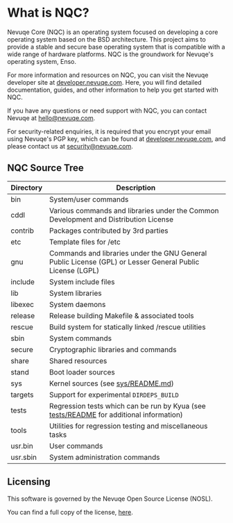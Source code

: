 What is NQC?
============

Nevuqe Core (NQC) is an operating system focused on developing a core operating system based on the BSD architecture. 
This project aims to provide a stable and secure base operating system that is compatible with a wide range of hardware platforms.
NQC is the groundwork for Nevuqe's operating system, Enso. 

For more information and resources on NQC, you can visit the Nevuqe developer site at [developer.nevuqe.com](https://developer.nevuqe.com).
Here, you will find detailed documentation, guides, and other information to help you get started with NQC.

If you have any questions or need support with NQC, you can contact Nevuqe at [hello@nevuqe.com](mailto:hello@nevuqe.com).

For security-related enquiries, it is required that you encrypt your email using Nevuqe's PGP key,
which can be found at [developer.nevuqe.com](https://developer.nevuqe.com/keys/signing-key.asc), and
please contact us at [security@nevuqe.com](mailto:security@nevuqe.com).

NQC Source Tree
---------------

| Directory | Description |
| --------- | ----------- |
| bin | System/user commands |
| cddl | Various commands and libraries under the Common Development and Distribution License |
| contrib | Packages contributed by 3rd parties |
| etc | Template files for /etc |
| gnu | Commands and libraries under the GNU General Public License (GPL) or Lesser General Public License (LGPL) |
| include | System include files |
| lib | System libraries |
| libexec | System daemons |
| release | Release building Makefile & associated tools |
| rescue | Build system for statically linked /rescue utilities |
| sbin | System commands |
| secure | Cryptographic libraries and commands |
| share | Shared resources |
| stand | Boot loader sources |
| sys | Kernel sources (see [sys/README.md](sys/README.md)) |
| targets | Support for experimental `DIRDEPS_BUILD` |
| tests | Regression tests which can be run by Kyua (see [tests/README](tests/README) for additional information) |
| tools | Utilities for regression testing and miscellaneous tasks |
| usr.bin | User commands |
| usr.sbin | System administration commands |

Licensing
---------

This software is governed by the Nevuqe Open Source License (NOSL).

You can find a full copy of the license, [here](./LICENSE).
